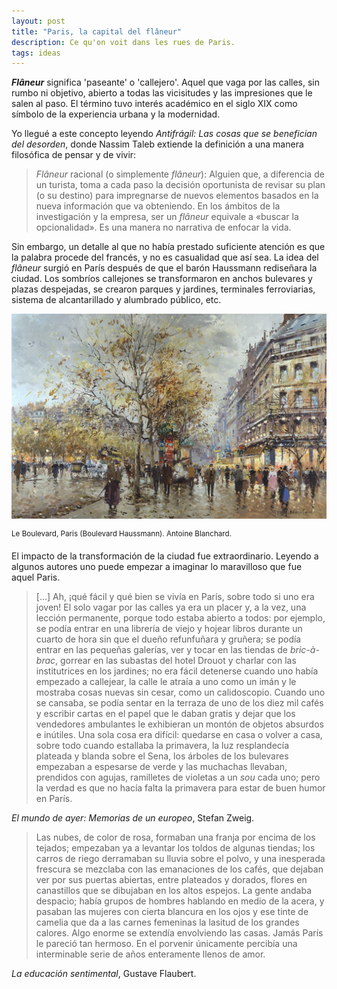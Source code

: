 ```yaml
---
layout: post
title: "Paris, la capital del flâneur"
description: Ce qu'on voit dans les rues de Paris.
tags: ideas
---
```


***Flâneur*** significa 'paseante' o 'callejero'. Aquel que vaga por las
calles, sin rumbo ni objetivo, abierto a todas las vicisitudes y las
impresiones que le salen al paso. El término tuvo interés académico en el siglo
XIX como símbolo de la experiencia urbana y la modernidad.

Yo llegué a este concepto leyendo *Antifrágil: Las cosas que se benefician del
desorden*, donde Nassim Taleb extiende la definición a una manera filosófica de
pensar y de vivir:

> *Flâneur* racional (o simplemente *flâneur*): Alguien que, a diferencia de un
> turista, toma a cada paso la decisión oportunista de revisar su plan (o su
> destino) para impregnarse de nuevos elementos basados en la nueva información
> que va obteniendo. En los ámbitos de la investigación y la empresa, ser un
> *flâneur* equivale a «buscar la opcionalidad». Es una manera no narrativa de
> enfocar la vida.

Sin embargo, un detalle al que no había prestado suficiente atención es que la
palabra procede del francés, y no es casualidad que así sea. La idea del
*flâneur* surgió en París después de que el barón Haussmann rediseñara la
ciudad. Los sombríos callejones se transformaron en anchos bulevares y plazas
despejadas, se crearon parques y jardines, terminales ferroviarias, sistema de
alcantarillado y alumbrado público, etc.

![Boulevard Haussmann. Antoine Blanchard][1]

<sup>Le Boulevard, Paris (Boulevard Haussmann). Antoine Blanchard.</sup>


El impacto de la transformación de la ciudad fue extraordinario. Leyendo a
algunos autores uno puede empezar a imaginar lo maravilloso que fue aquel
Paris.


> [...] Ah, ¡qué fácil y qué bien se vivía en París, sobre todo si uno era joven! El
> solo vagar por las calles ya era un placer y, a la vez, una lección permanente,
> porque todo estaba abierto a todos: por ejemplo, se podía entrar en una
> librería de viejo y hojear libros durante un cuarto de hora sin que el dueño
> refunfuñara y gruñera; se podía entrar en las pequeñas galerías, ver y tocar en
> las tiendas de *bric-à-brac*, gorrear en las subastas del hotel Drouot y charlar
> con las institutrices en los jardines; no era fácil detenerse cuando uno había
> empezado a callejear, la calle le atraía a uno como un imán y le mostraba cosas
> nuevas sin cesar, como un calidoscopio. Cuando uno se cansaba, se podía sentar
> en la terraza de uno de los diez mil cafés y escribir cartas en el papel que le
> daban gratis y dejar que los vendedores ambulantes le exhibieran un montón de
> objetos absurdos e inútiles. Una sola cosa era difícil: quedarse en casa o
> volver a casa, sobre todo cuando estallaba la primavera, la luz resplandecía
> plateada y blanda sobre el Sena, los árboles de los bulevares empezaban a
> espesarse de verde y las muchachas llevaban, prendidos con agujas, ramilletes
> de violetas a un *sou* cada uno; pero la verdad es que no hacía falta la
> primavera para estar de buen humor en París.

*El mundo de ayer: Memorias de un europeo*, Stefan Zweig.


> Las nubes, de color de rosa, formaban una franja por encima de los tejados;
> empezaban ya a levantar los toldos de algunas tiendas; los carros de riego
> derramaban su lluvia sobre el polvo, y una inesperada frescura se mezclaba
> con las emanaciones de los cafés, que dejaban ver por sus puertas abiertas,
> entre plateados y dorados, flores en canastillos que se dibujaban en los
> altos espejos. La gente andaba despacio; había grupos de hombres hablando en
> medio de la acera, y pasaban las mujeres con cierta blancura en los ojos y
> ese tinte de camelia que da a las carnes femeninas la lasitud de los grandes
> calores. Algo enorme se extendía envolviendo las casas. Jamás París le
> pareció tan hermoso. En el porvenir únicamente percibía una interminable
> serie de años enteramente llenos de amor.

*La educación sentimental*, Gustave Flaubert.


[1]: /assets/images/posts/boulevard-haussmann-antoine-blanchard.png

